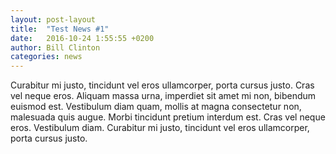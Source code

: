 ```yaml
---
layout: post-layout
title:  "Test News #1"
date:   2016-10-24 1:55:55 +0200
author:	Bill Clinton
categories: news
---
```

Curabitur mi justo, tincidunt vel eros ullamcorper, porta cursus justo. Cras vel neque eros. Aliquam massa urna, imperdiet sit amet mi non, bibendum euismod est. 
Vestibulum diam quam, mollis at magna consectetur non, malesuada quis augue. Morbi tincidunt pretium interdum est.
Cras vel neque eros. Vestibulum diam. Curabitur mi justo, tincidunt vel eros ullamcorper, porta cursus justo.